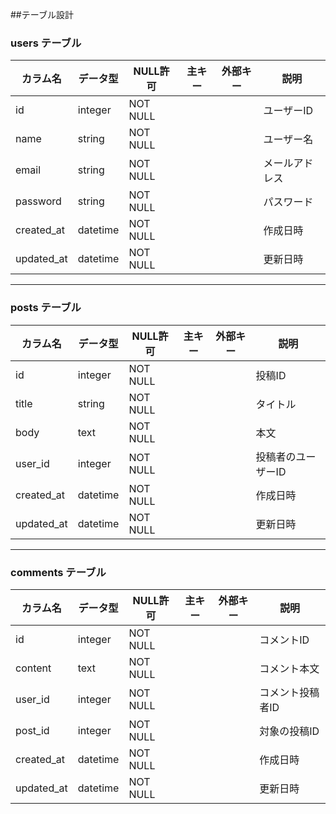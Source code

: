 ##テーブル設計
### users テーブル

| カラム名   | データ型 | NULL許可 | 主キー | 外部キー | 説明             |
|------------|----------|----------|--------|----------|------------------|
| id         | integer  | NOT NULL |        |          | ユーザーID       |
| name       | string   | NOT NULL |        |          | ユーザー名       |
| email      | string   | NOT NULL |        |          | メールアドレス   |
| password   | string   | NOT NULL |        |          | パスワード       |
| created_at | datetime | NOT NULL |        |          | 作成日時         |
| updated_at | datetime | NOT NULL |        |          | 更新日時         |

---

### posts テーブル

| カラム名   | データ型 | NULL許可 | 主キー | 外部キー      | 説明             |
|------------|----------|----------|--------|---------------|------------------|
| id         | integer  | NOT NULL |        |                  | 投稿ID           |
| title      | string   | NOT NULL |        |               | タイトル         |
| body       | text     | NOT NULL |        |               | 本文             |
| user_id    | integer  | NOT NULL |        |               | 投稿者のユーザーID |
| created_at | datetime | NOT NULL |        |               | 作成日時         |
| updated_at | datetime | NOT NULL |        |               | 更新日時         |

---

### comments テーブル

| カラム名   | データ型 | NULL許可 | 主キー | 外部キー              | 説明                 |
|------------|----------|----------|--------|-----------------------|----------------------|
| id         | integer  | NOT NULL |        |                       | コメントID           |
| content    | text     | NOT NULL |        |                       | コメント本文         |
| user_id    | integer  | NOT NULL |        |                       | コメント投稿者ID     |
| post_id    | integer  | NOT NULL |        |                       | 対象の投稿ID         |
| created_at | datetime | NOT NULL |        |                       | 作成日時             |
| updated_at | datetime | NOT NULL |        |                       | 更新日時             |
